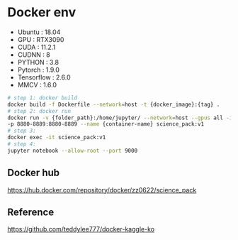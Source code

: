 # Docker env
- Ubuntu : 18.04
- GPU : RTX3090 
- CUDA : 11.2.1 
- CUDNN : 8
- PYTHON : 3.8
- Pytorch : 1.9.0
- Tensorflow : 2.6.0
- MMCV : 1.6.0


```bash
# step 1: docker build
docker build -f Dockerfile --network=host -t {docker_image}:{tag} .
# step 2: docker run
docker run -v {folder_path}:/home/jupyter/ --network=host --gpus all -itd \
-p 8880-8889:8880-8889 --name {container-name} science_pack:v1
# step 3: 
docker exec -it science_pack:v1
# step 4:
jupyter notebook --allow-root --port 9000
```

## Docker hub
https://hub.docker.com/repository/docker/zz0622/science_pack

## Reference 
https://github.com/teddylee777/docker-kaggle-ko
